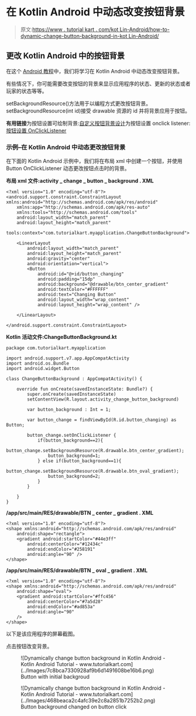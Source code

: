 # 在 Kotlin Android 中动态改变按钮背景

> 原文:[https://www . tutorial kart . com/kot Lin-Android/how-to-dynamic-change-button-background-in-kot Lin-Android/](https://www.tutorialkart.com/kotlin-android/how-to-dynamically-change-button-background-in-kotlin-android/)

## 更改 Kotlin Android 中的按钮背景

在这个 [Android 教程](https://www.tutorialkart.com/kotlin-android-tutorial/)中，我们将学习在 Kotlin Android 中动态改变按钮背景。

有些情况下，你可能需要改变按钮的背景来显示应用程序的状态、更新的状态或者玩家的状态等等。

setBackgroundResource()方法用于以编程方式更改按钮背景。setBackgroundResource(int id)接受 drawable 资源的 id 并将背景应用于按钮。

**有用链接**为按钮设置可绘制背景:[自定义按钮背景设计](https://www.tutorialkart.com/kotlin-android/how-to-create-custom-design-for-button-background-in-kotlin-android/)为按钮设置 onclick listener:[按钮设置 OnClickListener](https://www.tutorialkart.com/kotlin-android/set-onclicklistener-button-kotlin-android/)

### 示例–在 Kotlin Android 中动态更改按钮背景

在下面的 Kotlin Android 示例中，我们将在布局 xml 中创建一个按钮，并使用 Button OnClickListener 动态更改按钮点击时的背景。

**布局 xml 文件:activity _ change _ button _ background . XML**

```
<?xml version="1.0" encoding="utf-8"?>
<android.support.constraint.ConstraintLayout xmlns:android="http://schemas.android.com/apk/res/android"
    xmlns:app="http://schemas.android.com/apk/res-auto"
    xmlns:tools="http://schemas.android.com/tools"
    android:layout_width="match_parent"
    android:layout_height="match_parent"
    tools:context="com.tutorialkart.myapplication.ChangeButtonBackground">

    <LinearLayout
        android:layout_width="match_parent"
        android:layout_height="match_parent"
        android:gravity="center"
        android:orientation="vertical">
        <Button
            android:id="@+id/button_changing"
            android:padding="15dp"
            android:background="@drawable/btn_center_gradient"
            android:textColor="#FFFFFF"
            android:text="Changing Button"
            android:layout_width="wrap_content"
            android:layout_height="wrap_content" />

    </LinearLayout>

</android.support.constraint.ConstraintLayout>
```

**Kotlin 活动文件:ChangeButtonBackground.kt**

```
package com.tutorialkart.myapplication

import android.support.v7.app.AppCompatActivity
import android.os.Bundle
import android.widget.Button

class ChangeButtonBackground : AppCompatActivity() {

    override fun onCreate(savedInstanceState: Bundle?) {
        super.onCreate(savedInstanceState)
        setContentView(R.layout.activity_change_button_background)

        var button_background : Int = 1;

        var button_change = findViewById(R.id.button_changing) as Button;

        button_change.setOnClickListener {
            if(button_background==2){
                button_change.setBackgroundResource(R.drawable.btn_center_gradient);
                button_background=1;
            } else if(button_background==1){
                button_change.setBackgroundResource(R.drawable.btn_oval_gradient);
                button_background=2;
            }
        }

    }
}
```

**/app/src/main/RES/drawable/BTN _ center _ gradient . XML**

```
<?xml version="1.0" encoding="utf-8"?>
<shape xmlns:android="http://schemas.android.com/apk/res/android"
    android:shape="rectangle">
    <gradient android:startColor="#44e3ff"
        android:centerColor="#12434c"
        android:endColor="#258191"
        android:angle="90" />
</shape>
```

**/app/src/main/RES/drawable/BTN _ oval _ gradient . XML**

```
<?xml version="1.0" encoding="utf-8"?>
<shape xmlns:android="http://schemas.android.com/apk/res/android"
    android:shape="oval">
    <gradient android:startColor="#ffc456"
        android:centerColor="#7a5d28"
        android:endColor="#ad853a"
        android:angle="90"
    />
</shape>
```

以下是该应用程序的屏幕截图。

点击按钮改变背景。

<figure class="aligncenter">![Dynamically change button background in Kotlin Android - Kotlin Android Tutorial - www.tutorialkart.com](../Images/7c8bca7330928af9b6d1491608be16b6.png)

<figcaption>Button with initial backgroud</figcaption>

</figure>

<figure class="aligncenter">![Dynamically change button background in Kotlin Android - Kotlin Android Tutorial - www.tutorialkart.com](../Images/468beaca2c4afc39e2c8a2851b7252b2.png)

<figcaption>Button background changed on button click</figcaption>

</figure>